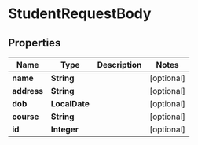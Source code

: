 

# StudentRequestBody


## Properties

| Name | Type | Description | Notes |
|------------ | ------------- | ------------- | -------------|
|**name** | **String** |  |  [optional] |
|**address** | **String** |  |  [optional] |
|**dob** | **LocalDate** |  |  [optional] |
|**course** | **String** |  |  [optional] |
|**id** | **Integer** |  |  [optional] |



